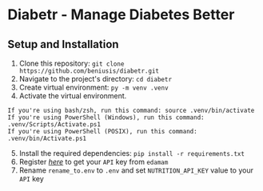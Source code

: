 # Diabetr - Manage Diabetes Better

## Setup and Installation

1. Clone this repository: `git clone https://github.com/beniusis/diabetr.git`
2. Navigate to the project's directory: `cd diabetr`
3. Create virtual environment: `py -m venv .venv`
4. Activate the virtual environment.

```
If you're using bash/zsh, run this command: source .venv/bin/activate
If you're using PowerShell (Windows), run this command: .venv/Scripts/Activate.ps1
If you're using PowerShell (POSIX), run this command: .venv/bin/Activate.ps1
```

5. Install the required dependencies: `pip install -r requirements.txt`
6. Register _[here](https://developer.edamam.com/edamam-nutrition-api)_ to get your `API` key from `edamam`
7. Rename `rename_to.env` to `.env` and set `NUTRITION_API_KEY` value to your `API` key
